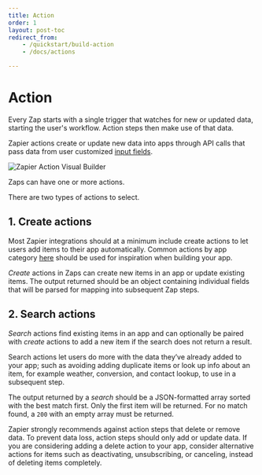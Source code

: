 ```yaml
---
title: Action
order: 1
layout: post-toc
redirect_from: 
    - /quickstart/build-action
    - /docs/actions

---
```


# Action

Every Zap starts with a single trigger that watches for new or updated data, starting the user's workflow. Action steps then make use of that data.

Zapier actions create or update new data into apps through API calls that pass data from user customized [input fields](https://platform.zapier.com/build/add-fields). 

![Zapier Action Visual Builder](https://cdn.zappy.app/57f28534d180f2a642ebe0be2e236c32.png)

Zaps can have one or more actions.

There are two types of actions to select.

## 1. Create actions

Most Zapier integrations should at a minimum include create actions to let users add items to their app automatically. Common actions by app category [here](https://platform.zapier.com/quickstart/integration-design-examples) should be used for inspiration when building your app.

_Create_ actions in Zaps can create new items in an app or update existing items. The output returned should be an object containing individual fields that will be parsed for mapping into subsequent Zap steps.

## 2. Search actions

_Search_ actions find existing items in an app and can optionally be paired with _create_ actions to add a new item if the search does not return a result.

Search actions let users do more with the data they’ve already added to your app; such as avoiding adding duplicate items or look up info about an item, for example weather, conversion, and contact lookup, to use in a subsequent step. 

The output returned by a _search_ should be a JSON-formatted array sorted with the best match first. Only the first item will be returned. For no match found, a `200` with an empty array must be returned. 

Zapier strongly recommends against action steps that delete or remove data. To prevent data loss, action steps should only add or update data. If you are considering adding a delete action to your app, consider alternative actions for items such as deactivating, unsubscribing, or canceling, instead of deleting items completely.